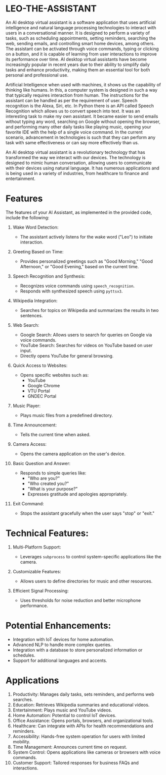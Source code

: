 # LEO-THE-ASSISTANT

An AI desktop virtual assistant is a software application that uses artificial intelligence and natural language processing technologies to interact with users in a conversational manner. It is designed to perform a variety of tasks, such as scheduling appointments, setting reminders, searching the web, sending emails, and controlling smart home devices, among others. The assistant can be activated through voice commands, typing or clicking on a button, and it is capable of learning from user interactions to improve its performance over time. AI desktop virtual assistants have become increasingly popular in recent years due to their ability to simplify daily tasks and enhance productivity, making them an essential tool for both personal and professional use.

 Artificial Intelligence when used with machines, it shows us the capability of thinking like humans. In this, a computer system is designed in such a way that typically requires interaction from human. The instructions for the assistant can be handled as per the requirement of user. Speech recognition is the Alexa, Siri, etc. In Python there is an API called Speech Recognition which allows us to convert speech into text. It was an interesting task to make my own assistant. It became easier to send emails without typing any word, searching on Google without opening the browser, and performing many other daily tasks like playing music, opening your favorite IDE with the help of a single voice command. In the current scenario, advancement in technologies is such that they can perform any task with same effectiveness or can say more effectively than us.

 An AI desktop virtual assistant is a revolutionary technology that has transformed the way we interact with our devices. The technology is designed to mimic human conversation, allowing users to communicate with their devices using natural language. It has numerous applications and is being used in a variety of industries, from healthcare to finance and entertainment.

# Features

The features of your AI Assistant, as implemented in the provided code, include the following:

1. Wake Word Detection:
   - The assistant actively listens for the wake word ("Leo") to initiate interaction.

2. Greeting Based on Time:
   - Provides personalized greetings such as "Good Morning," "Good Afternoon," or "Good Evening," based on the current time.

3. Speech Recognition and Synthesis:
   - Recognizes voice commands using `speech_recognition`.
   - Responds with synthesized speech using `pyttsx3`.

4. Wikipedia Integration:
   - Searches for topics on Wikipedia and summarizes the results in two sentences.

5. Web Search:
   - Google Search: Allows users to search for queries on Google via voice commands.
   - YouTube Search: Searches for videos on YouTube based on user input.
   - Directly opens YouTube for general browsing.

6. Quick Access to Websites:
   - Opens specific websites such as:
     - YouTube
     - Google Chrome
     - VTU Portal
     - GNDEC Portal

7. Music Player:
   - Plays music files from a predefined directory.

8. Time Announcement:
   - Tells the current time when asked.

9. Camera Access:
   - Opens the camera application on the user's device.

10. Basic Question and Answer:
    - Responds to simple queries like:
      - "Who are you?"
      - "Who created you?"
      - "What is your purpose?"
      - Expresses gratitude and apologies appropriately.

11. Exit Command:
    - Stops the assistant gracefully when the user says "stop" or "exit."

# Technical Features:

1. Multi-Platform Support:
   - Leverages `subprocess` to control system-specific applications like the camera.
   
2. Customizable Features:
   - Allows users to define directories for music and other resources.

3. Efficient Signal Processing:
   - Uses thresholds for noise reduction and better microphone performance.

# Potential Enhancements:
- Integration with IoT devices for home automation.
- Advanced NLP to handle more complex queries.
- Integration with a database to store personalized information or schedules.
- Support for additional languages and accents.

# Applications

1. Productivity: Manages daily tasks, sets reminders, and performs web searches.  
2. Education: Retrieves Wikipedia summaries and educational videos.  
3. Entertainment: Plays music and YouTube videos.  
4. Home Automation: Potential to control IoT devices.  
5. Office Assistance: Opens portals, browsers, and organizational tools.  
6. Healthcare: Can integrate with APIs for health recommendations and reminders.  
7. Accessibility: Hands-free system operation for users with limited mobility.  
8. Time Management: Announces current time on request.  
9. System Control: Opens applications like cameras or browsers with voice commands.  
10. Customer Support: Tailored responses for business FAQs and interactions.  
